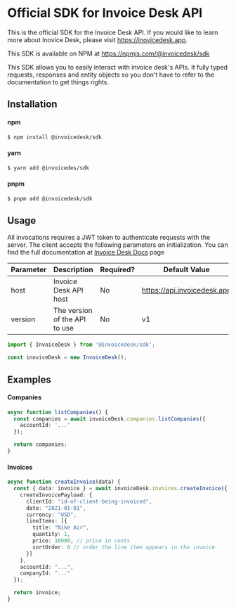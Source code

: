 # Official SDK for Invoice Desk API

This is the official SDK for the Invoice Desk API. If you would like to learn more about Inovice Desk,
please visit https://inovicedesk.app.

This SDK is available on NPM at https://npmjs.com/@invoicedesk/sdk

This SDK allows you to easily interact with invoice desk's APIs. It fully typed requests, responses and entity objects so you don't have to refer to the documentation to get things rights.

## Installation
#### npm

```sh
$ npm install @invoicedesk/sdk
```

#### yarn

```sh
$ yarn add @invoicedes/sdk
```

#### pnpm

```sh
$ pnpm add @invoicedesk/sdk
```

## Usage

All invocations requires a JWT token to authenticate requests with the server.
The client accepts the following parameters on initialization. You can
find the full documentation at [Invoice Desk Docs](https://invoicedesk.github.io/sdk-js/) page


| Parameter | Description                   | Required? | Default Value               |
| --------- | ----------------------------- | --------- | --------------------------- |
| host      | Invoice Desk API host         | No        | https://api.invoicedesk.app |
| version   | The version of the API to use | No        | v1                          |

```typescript
import { InvoiceDesk } from '@invoicedesk/sdk';

const inoviceDesk = new InvoiceDesk();
```

## Examples

#### Companies
```typescript
async function listCompanies() {
  const companies = await invoiceDesk.companies.listCompanies({
    accountId: '...'
  });

  return companies;
}
```

#### Invoices
```typescript
async function createInvoice(data) {
  const { data: invoice } = await invoiceDesk.invoices.createInvoice({
    createInvoicePayload: {
      clientId: "id-of-client-being-invoiced",
      date: "2021-01-01",
      currency: "USD",
      lineItems: [{
        title: "Nike Air",
        quantity: 1,
        price: 10000, // price in cents
        sortOrder: 0 // order the line item appears in the invoice
      }]
    },
    accountId: "...",
    companyId: "..."
  });

  return invoice;
}
```

